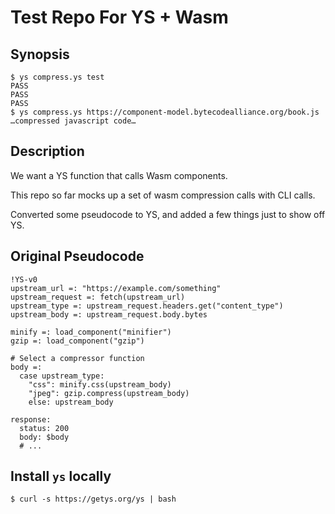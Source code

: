 Test Repo For YS + Wasm
=======================

## Synopsis

```
$ ys compress.ys test
PASS
PASS
PASS
$ ys compress.ys https://component-model.bytecodealliance.org/book.js
…compressed javascript code…
```

## Description

We want a YS function that calls Wasm components.

This repo so far mocks up a set of wasm compression calls with CLI calls.

Converted some pseudocode to YS, and added a few things just to show off YS.


## Original Pseudocode

```
!YS-v0
upstream_url =: "https://example.com/something"
upstream_request =: fetch(upstream_url)
upstream_type =: upstream_request.headers.get("content_type")
upstream_body =: upstream_request.body.bytes

minify =: load_component("minifier")
gzip =: load_component("gzip")

# Select a compressor function
body =:
  case upstream_type:
    "css": minify.css(upstream_body)
    "jpeg": gzip.compress(upstream_body)
    else: upstream_body

response:
  status: 200
  body: $body
  # ...
```


## Install `ys` locally

```
$ curl -s https://getys.org/ys | bash
```
